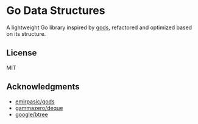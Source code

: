 # Go Data Structures

A lightweight Go library inspired by [gods](https://github.com/emirpasic/gods), refactored and optimized based on its structure.

## License

MIT

## Acknowledgments

- [emirpasic/gods](https://github.com/emirpasic/gods)
- [gammazero/deque](https://github.com/gammazero/deque)
- [google/btree](https://github.com/google/btree/tree/master)
